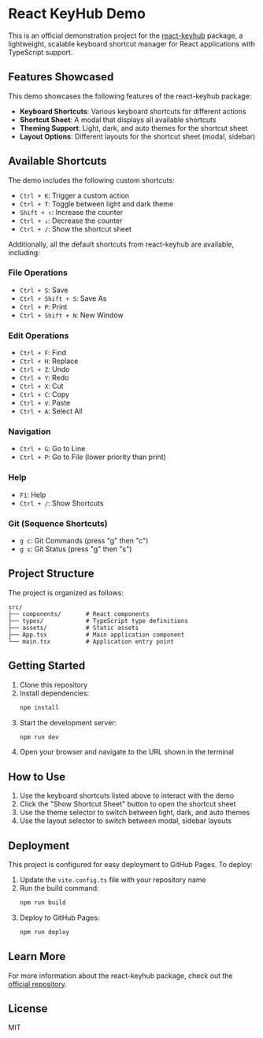 # React KeyHub Demo

This is an official demonstration project for the [react-keyhub](https://github.com/alimorshedzadeh/react-keyhub) package, a lightweight, scalable keyboard shortcut manager for React applications with TypeScript support.

## Features Showcased

This demo showcases the following features of the react-keyhub package:

- **Keyboard Shortcuts**: Various keyboard shortcuts for different actions
- **Shortcut Sheet**: A modal that displays all available shortcuts
- **Theming Support**: Light, dark, and auto themes for the shortcut sheet
- **Layout Options**: Different layouts for the shortcut sheet (modal, sidebar)

## Available Shortcuts

The demo includes the following custom shortcuts:

- `Ctrl + K`: Trigger a custom action
- `Ctrl + T`: Toggle between light and dark theme
- `Shift + ↑`: Increase the counter
- `Ctrl + ↓`: Decrease the counter
- `Ctrl + /`: Show the shortcut sheet

Additionally, all the default shortcuts from react-keyhub are available, including:

### File Operations
- `Ctrl + S`: Save
- `Ctrl + Shift + S`: Save As
- `Ctrl + P`: Print
- `Ctrl + Shift + N`: New Window

### Edit Operations
- `Ctrl + F`: Find
- `Ctrl + H`: Replace
- `Ctrl + Z`: Undo
- `Ctrl + Y`: Redo
- `Ctrl + X`: Cut
- `Ctrl + C`: Copy
- `Ctrl + V`: Paste
- `Ctrl + A`: Select All

### Navigation
- `Ctrl + G`: Go to Line
- `Ctrl + P`: Go to File (lower priority than print)

### Help
- `F1`: Help
- `Ctrl + /`: Show Shortcuts

### Git (Sequence Shortcuts)
- `g c`: Git Commands (press "g" then "c")
- `g s`: Git Status (press "g" then "s")

## Project Structure

The project is organized as follows:

```
src/
├── components/       # React components
├── types/            # TypeScript type definitions
├── assets/           # Static assets
├── App.tsx           # Main application component
└── main.tsx          # Application entry point
```

## Getting Started

1. Clone this repository
2. Install dependencies:
   ```bash
   npm install
   ```
3. Start the development server:
   ```bash
   npm run dev
   ```
4. Open your browser and navigate to the URL shown in the terminal

## How to Use

1. Use the keyboard shortcuts listed above to interact with the demo
2. Click the "Show Shortcut Sheet" button to open the shortcut sheet
3. Use the theme selector to switch between light, dark, and auto themes
4. Use the layout selector to switch between modal, sidebar layouts

## Deployment

This project is configured for easy deployment to GitHub Pages. To deploy:

1. Update the `vite.config.ts` file with your repository name
2. Run the build command:
   ```bash
   npm run build
   ```
3. Deploy to GitHub Pages:
   ```bash
   npm run deploy
   ```

## Learn More

For more information about the react-keyhub package, check out the [official repository](https://github.com/alimorshedzadeh/react-keyhub).

## License

MIT
